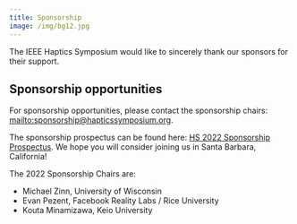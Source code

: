 ```yaml
---
title: Sponsorship
image: /img/bg12.jpg
---
```

The IEEE Haptics Symposium would like to sincerely thank our sponsors for their support. 

## Sponsorship opportunities

For sponsorship opportunities, please contact the sponsorship chairs: <mailto:sponsorship@hapticssymposium.org>.

The sponsorship prospectus can be found here: [HS 2022 Sponsorship Prospectus](/img/IEEEHS2022SponsorshipProspectus.pdf). We hope you will consider joining us in Santa Barbara, California!

<!---
The sponsorship prospectus for 2022 will be available shortly. In the meantime, we welcome you to review the prospectus from the 2020 conference: [2020 Sponsorship Prospectus](https://hapticssymposium.org/haptics2020/files/IEEEHS2020SponsorshipProspectus.pdf).
--->

The 2022 Sponsorship Chairs are:

* Michael Zinn, University of Wisconsin
* Evan Pezent, Facebook Reality Labs / Rice University
* Kouta Minamizawa, Keio University
